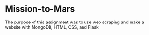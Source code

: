 # Mission-to-Mars
The purpose of this assignment was to use web scraping and make a website with MongoDB, HTML, CSS, and Flask.
